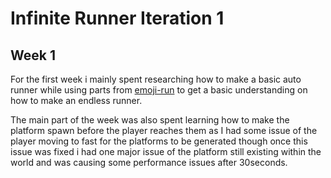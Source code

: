 # Infinite Runner Iteration 1

## Week 1
For the first week  i mainly spent researching how to make a basic auto runner while using 
parts from [emoji-run](https://github.com/JAX3/emoji-run) to get a basic understanding on how to make an endless runner.


The main part of the week was also spent learning how to make the platform spawn before the player reaches them as I had some issue of the player moving to fast for the platforms to be generated though once this issue was fixed i had one major issue of the platform still existing within the world  and was causing some performance issues after 30seconds. 

